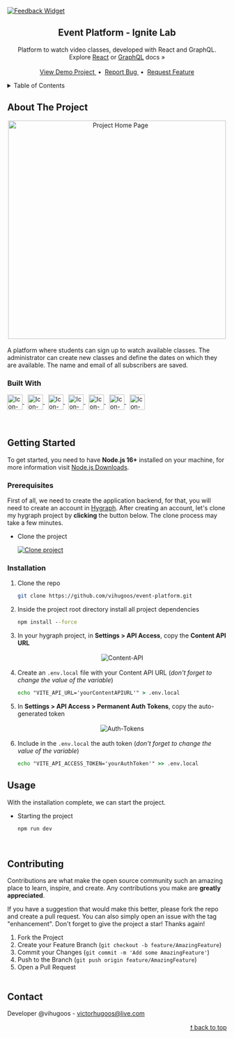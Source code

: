 <div id="top"> </div>

[![Feedback Widget](https://img.shields.io/website-up-down-green-red/http/shields.io.svg)](https://feedback-widget-web-rosy.vercel.app/)

<!---- PROJECT LOGO ----> 
<div align="center">

  <h2 align="center"> 
    Event Platform - Ignite Lab 
  </h2>
  
  <p align="center">
    Platform to watch video classes, developed with React and GraphQL. <br/>
    Explore <a href="https://reactjs.org/docs/getting-started.html">React</a> or <a href="https://graphql.org/learn/">GraphQL</a> docs &#187; <br/> <br/>
    <a href="https://ignite-lab-sigma-drab.vercel.app/"> View Demo Project </a> &nbsp;•&nbsp;
    <a href="https://github.com/vihugoos/event-platform/issues"> Report Bug </a> &nbsp;•&nbsp;
    <a href="https://github.com/vihugoos/event-platform/issues"> Request Feature </a>
  </p>
</div>


<!---- TABLE OF CONTENTS ----> 
<details>
  <summary> Table of Contents </summary>
  <ol>
    <li>
      <a href="#about-the-project"> About The Project </a>
      <ul>
        <li><a href="#built-with"> Built With </a></li>
      </ul>
    </li>
    <li>
      <a href="#getting-started"> Getting Started </a>
      <ul>
        <li><a href="#prerequisites"> Prerequisites </a></li>
        <li><a href="#installation"> Installation </a></li>
      </ul>
    </li>
    <li><a href="#usage"> Usage </a></li>
    <li><a href="#contributing"> Contributing </a></li>
    <li><a href="#contact"> Contact </a></li>
  </ol>
</details>


<!---- THE PROJECT ---->
## About The Project

<div align="center">
  <img src="" align="center" height="500" alt="Project Home Page">
  <br/> <br/> 
</div>
A platform where students can sign up to watch available classes. The administrator can create new classes and define the dates on which they are available. The name and email of all subscribers are saved.


### Built With 

<div style="display: inline_block">
    <!-- Icon Node.js --> 
    <a href="https://nodejs.org/en/"> 
      <img align="center" alt="Icon-Node.js" height="35" src="https://cdn.jsdelivr.net/gh/devicons/devicon/icons/nodejs/nodejs-original.svg"> 
    </a> &nbsp;
    <!-- Icon TypeScript --> 
    <a href="https://www.typescriptlang.org/"> 
      <img align="center" alt="Icon-TypeScript" height="35" src="https://cdn.jsdelivr.net/gh/devicons/devicon/icons/typescript/typescript-original.svg"> 
    </a> &nbsp;
    <!-- Icon Vite --> 
    <a href="https://vitejs.dev/"> 
      <img align="center" alt="Icon-Vite" height="35" src="https://user-images.githubusercontent.com/44311634/178621448-92a00500-f7b2-4764-a109-9cdf4221abd7.svg"> 
    </a> &nbsp;
    <!-- Icon React -->
    <a href="https://reactjs.org/"> 
      <img align="center" alt="Icon-React" height="35" src="https://user-images.githubusercontent.com/44311634/178088844-02a9c9ba-28b9-4ef6-87f0-d12d52ceaf0b.png"> 
    </a> &nbsp;
    <!-- Icon Tailwindcss --> 
    <a href="https://tailwindcss.com/"> 
      <img align="center" alt="Icon-Talwindcss" height="35" src="https://cdn.jsdelivr.net/gh/devicons/devicon/icons/tailwindcss/tailwindcss-plain.svg"> 
    </a> &nbsp;
    <!-- Icon Apollo --> 
    <a href="https://www.apollographql.com/"> 
      <img align="center" alt="Icon-Talwindcss" height="35" src="https://user-images.githubusercontent.com/44311634/179635711-e87c00b6-ed09-468a-a649-09950ac0b4bd.png"> 
    </a> &nbsp;
    <!-- Icon GraphQL -->
    <a href="https://graphql.org/"> 
      <img align="center" alt="Icon-Axios" height="35" src="https://cdn.jsdelivr.net/gh/devicons/devicon/icons/graphql/graphql-plain.svg"> 
    </a>
</div>

<br/>
<br/>


<!---- GETTING STARTED ----> 
## Getting Started

To get started, you need to have <strong>Node.js 16+</strong> installed on your machine, for more information visit <a href="https://nodejs.org/en/download/"> Node.js Downloads</a>. 


### Prerequisites 

First of all, we need to create the application backend, for that, you will need to create an account in <a href="https://app.hygraph.com/">Hygraph</a>. After creating an account, let's clone my hygraph project by <strong>clicking</strong> the button below. The clone process may take a few minutes. 

* Clone the project

   [![Clone project](https://hygraph.com/button)](https://app.hygraph.com/clone/670db236bb1f499895907b7caec6c641?name=Ignite%20Lab%20-%20%40vihugoos)  



### Installation 

1. Clone the repo 
   ```bash
   git clone https://github.com/vihugoos/event-platform.git 
   ```
2. Inside the project root directory install all project dependencies 
   ```cmd
   npm install --force
   ```
3. In your hygraph project, in <strong>Settings > API Access</strong>, copy the <strong>Content API URL</strong>
   <br/> <br/>
   <div align="center">
    <img align="center" alt="Content-API" src="https://user-images.githubusercontent.com/44311634/179856179-d93c0334-44e2-4437-8d06-6fe24ffa85f2.jpg"> 
   </div>
   <br/>
4. Create an `.env.local` file with your Content API URL (<i>don't forget to change the value of the variable</i>) 
   ```cmd
   echo "VITE_API_URL='yourContentAPIURL'" > .env.local 
   ```
5. In <strong>Settings > API Access > Permanent Auth Tokens</strong>, copy the auto-generated token  
   <br/> 
   <div align="center">
    <img align="center" alt="Auth-Tokens" src="https://user-images.githubusercontent.com/44311634/179865655-e8785015-f3ac-451f-b8b6-82106b9ed7fa.jpg"> 
   </div>
   <br/>
6. Include in the `.env.local` the auth token (<i>don't forget to change the value of the variable</i>) 
   ```cmd
   echo "VITE_API_ACCESS_TOKEN='yourAuthToken'" >> .env.local
   ```


<!---- USAGE EXAMPLES ----> 
## Usage

With the installation complete, we can start the project.

* Starting the project 
   ```bash
   npm run dev  
   ```
<br/>


<!---- CONTRIBUTING ---->
## Contributing

Contributions are what make the open source community such an amazing place to learn, inspire, and create. Any contributions you make are **greatly appreciated**.

If you have a suggestion that would make this better, please fork the repo and create a pull request. You can also simply open an issue with the tag "enhancement".
Don't forget to give the project a star! Thanks again!

1. Fork the Project
2. Create your Feature Branch (`git checkout -b feature/AmazingFeature`)
3. Commit your Changes (`git commit -m 'Add some AmazingFeature'`)
4. Push to the Branch (`git push origin feature/AmazingFeature`)
5. Open a Pull Request
<br/> <br/> 


<!---- CONTACT ----> 
## Contact

Developer @vihugoos - victorhugoos@live.com 

<p align="right"><a href="#top"> &#129045; back to top </a></p> 
